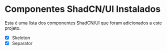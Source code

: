 # Componentes ShadCN/UI Instalados

Esta é uma lista dos componentes ShadCN/UI que foram adicionados a este projeto.

- [x] Skeleton
- [x] Separator 
